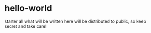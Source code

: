 hello-world
===========

starter
all what will be written here will be distributed to public, so keep secret and take care!
